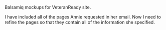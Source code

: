 Balsamiq mockups for VeteranReady site. 

I have included all of the pages Annie requested in her email. Now I need to refine the pages so that they contain all of the information she specified.
